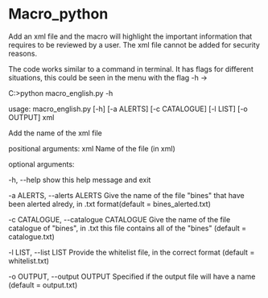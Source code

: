 # Macro_python
Add an xml file and the macro will highlight the important information that requires to be reviewed by a user.
The xml file cannot be added for security reasons.

The code works similar to a command in terminal. It has flags for different situations, this could be seen in the menu with the flag -h -> 

C:\>python macro_english.py -h

usage: macro_english.py [-h] [-a ALERTS] [-c CATALOGUE] [-l LIST] [-o OUTPUT]
                        xml

Add the name of the xml file

positional arguments:
  xml                   Name of the file (in xml)

optional arguments:
  
  -h, --help            show this help message and exit
  
  -a ALERTS, --alerts ALERTS
                        Give the name of the file "bines" that have been
                        alerted alredy, in .txt format(default =
                        bines_alerted.txt)
  
  -c CATALOGUE, --catalogue CATALOGUE
                        Give the name of the file catalogue of "bines", in
                        .txt this file contains all of the "bines" (default =
                        catalogue.txt)
  
  -l LIST, --list LIST  Provide the whitelist file, in the correct format
                        (default = whitelist.txt)
  
  -o OUTPUT, --output OUTPUT
                        Specified if the output file will have a name (default
                        = output.txt)
                        
